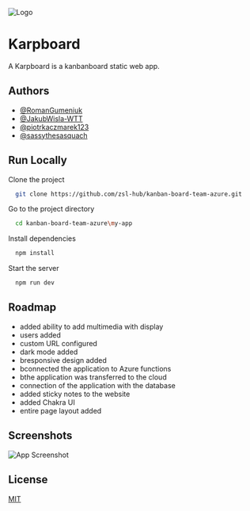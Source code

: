 
![Logo](https://github.com/zsl-hub/kanban-board-team-azure/blob/main/e7935cfe-bea7-11ee-8b2b-022281ae900b.png)


# Karpboard

A Karpboard is a kanbanboard static web app.


## Authors

- [@RomanGumeniuk](https://github.com/RomanGumeniuk)
- [@JakubWisla-WTT](https://github.com/JakubWisla-WTT)
- [@piotrkaczmarek123](https://github.com/piotrkaczmarek123)
- [@sassythesasquach](https://github.com/sassythesasquach)


## Run Locally

Clone the project

```bash
  git clone https://github.com/zsl-hub/kanban-board-team-azure.git
```

Go to the project directory

```bash
  cd kanban-board-team-azure\my-app
```

Install dependencies

```bash
  npm install
```

Start the server

```bash
  npm run dev
```



## Roadmap

- added ability to add multimedia with display
- users added
- custom URL configured
- dark mode added
- bresponsive design added
- bconnected the application to Azure functions
- bthe application was transferred to the cloud
- connection of the application with the database
- added sticky notes to the website
- added Chakra UI
- entire page layout added







## Screenshots

![App Screenshot](https://github.com/zsl-hub/kanban-board-team-azure/blob/main/Opera%20Snapshot_2024-02-01_132105_localhost.png)


## License

[MIT](https://choosealicense.com/licenses/mit/)

